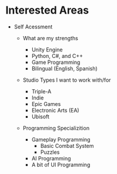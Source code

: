 # Interested Areas

* Self Acessment

    * What are my strengths
 
      - Unity Engine
      - Python, C#, and C++
      - Game Programming
      - Bilingual (English, Spanish)
        
   * Studio Types I want to work with/for

        - Triple-A
        - Indie
        - Epic Games
        - Electronic Arts (EA)
        - Ubisoft
    
   * Programming Specializition
 
        - Gameplay Programming
             - Basic Combat System
             - Puzzles
        - AI Programming
        - A bit of UI Programming
